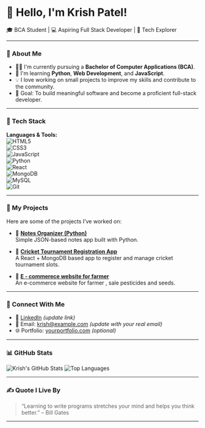 # 👋 Hello, I'm Krish Patel!

🎓 BCA Student | 💻 Aspiring Full Stack Developer | 🚀 Tech Explorer

---

### 🧠 About Me
- 👨‍🎓 I'm currently pursuing a **Bachelor of Computer Applications (BCA)**.
- 🌱 I'm learning **Python**, **Web Development**, and **JavaScript**.
- 💡 I love working on small projects to improve my skills and contribute to the community.
- 🎯 Goal: To build meaningful software and become a proficient full-stack developer.

---

### 💼 Tech Stack

**Languages & Tools:**  
![HTML5](https://img.shields.io/badge/-HTML5-E34F26?logo=html5&logoColor=fff&style=flat)  
![CSS3](https://img.shields.io/badge/-CSS3-1572B6?logo=css3&logoColor=fff&style=flat)  
![JavaScript](https://img.shields.io/badge/-JavaScript-F7DF1E?logo=javascript&logoColor=000&style=flat)  
![Python](https://img.shields.io/badge/-Python-3776AB?logo=python&logoColor=fff&style=flat)  
![React](https://img.shields.io/badge/-React-61DAFB?logo=react&logoColor=000&style=flat)  
![MongoDB](https://img.shields.io/badge/-MongoDB-47A248?logo=mongodb&logoColor=fff&style=flat)  
![MySQL](https://img.shields.io/badge/-MySQL-00000F?logo=mysql&logoColor=fff&style=flat)  
![Git](https://img.shields.io/badge/-Git-F05032?logo=git&logoColor=fff&style=flat)  

---

### 📌 My Projects
Here are some of the projects I’ve worked on:

- 📝 [**Notes Organizer (Python)**](https://github.com/krishpatel1124/notes-organizer)  
  Simple JSON-based notes app built with Python.

- 🏏 [**Cricket Tournament Registration App**](https://github.com/krishpatel1124/cricket-registration)  
  A React + MongoDB based app to register and manage cricket tournament slots.

- 💊 [**E - commerece website for farmer**](https://github.com/krishpatel1124/E-commerece_website_for_farmer)  
  An e-commerce website for farmer , sale pesticides and seeds.

---

### 🔗 Connect With Me
- 💼 [LinkedIn](https://www.linkedin.com/in/yourprofile/) *(update link)*
- 📧 Email: krish@example.com *(update with your real email)*
- 🌐 Portfolio: [yourportfolio.com](https://yourportfolio.com) *(optional)*

---

### 📊 GitHub Stats
![Krish's GitHub Stats](https://github-readme-stats.vercel.app/api?username=krishpatel1124&show_icons=true&theme=radical)
![Top Languages](https://github-readme-stats.vercel.app/api/top-langs/?username=krishpatel1124&layout=compact&theme=radical)

---

### ✍️ Quote I Live By
> “Learning to write programs stretches your mind and helps you think better.” – Bill Gates

---


